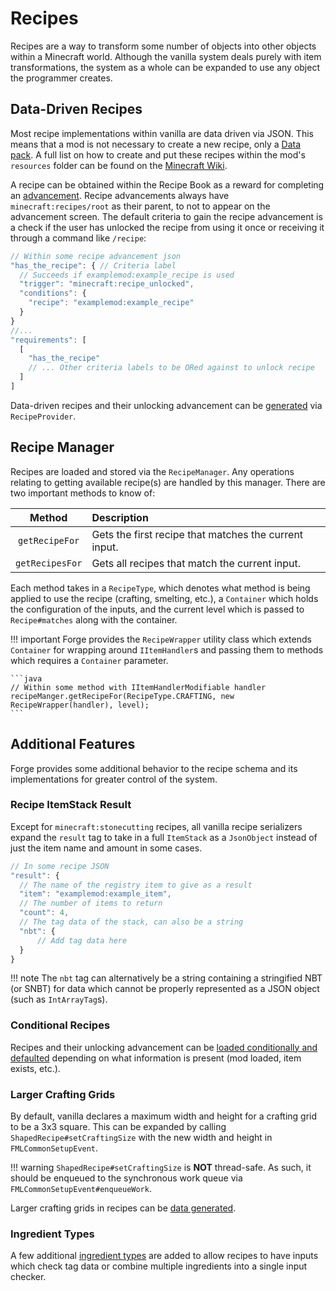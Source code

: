Recipes
=======

Recipes are a way to transform some number of objects into other objects within a Minecraft world. Although the vanilla system deals purely with item transformations, the system as a whole can be expanded to use any object the programmer creates.

Data-Driven Recipes
-------------------

Most recipe implementations within vanilla are data driven via JSON. This means that a mod is not necessary to create a new recipe, only a [Data pack][datapack]. A full list on how to create and put these recipes within the mod's `resources` folder can be found on the [Minecraft Wiki][wiki].

A recipe can be obtained within the Recipe Book as a reward for completing an [advancement][advancement]. Recipe advancements always have `minecraft:recipes/root` as their parent, to not to appear on the advancement screen. The default criteria to gain the recipe advancement is a check if the user has unlocked the recipe from using it once or receiving it through a command like `/recipe`:

```js
// Within some recipe advancement json
"has_the_recipe": { // Criteria label
  // Succeeds if examplemod:example_recipe is used
  "trigger": "minecraft:recipe_unlocked",
  "conditions": {
    "recipe": "examplemod:example_recipe"
  }
}
//...
"requirements": [
  [
    "has_the_recipe"
    // ... Other criteria labels to be ORed against to unlock recipe
  ]
]
```

Data-driven recipes and their unlocking advancement can be [generated][datagen] via `RecipeProvider`.

Recipe Manager
--------------

Recipes are loaded and stored via the `RecipeManager`. Any operations relating to getting available recipe(s) are handled by this manager. There are two important methods to know of:

 Method         | Description
 :---:          | :---
`getRecipeFor`  | Gets the first recipe that matches the current input.
`getRecipesFor` | Gets all recipes that match the current input.

Each method takes in a `RecipeType`, which denotes what method is being applied to use the recipe (crafting, smelting, etc.), a `Container` which holds the configuration of the inputs, and the current level which is passed to `Recipe#matches` along with the container.

!!! important
    Forge provides the `RecipeWrapper` utility class which extends `Container` for wrapping around `IItemHandler`s and passing them to methods which requires a `Container` parameter.

    ```java
    // Within some method with IItemHandlerModifiable handler
    recipeManger.getRecipeFor(RecipeType.CRAFTING, new RecipeWrapper(handler), level);
    ```

Additional Features
-------------------

Forge provides some additional behavior to the recipe schema and its implementations for greater control of the system.

### Recipe ItemStack Result

Except for `minecraft:stonecutting` recipes, all vanilla recipe serializers expand the `result` tag to take in a full `ItemStack` as a `JsonObject` instead of just the item name and amount in some cases.

```js
// In some recipe JSON
"result": {
  // The name of the registry item to give as a result
  "item": "examplemod:example_item",
  // The number of items to return
  "count": 4,
  // The tag data of the stack, can also be a string
  "nbt": {
      // Add tag data here
  }
}
```

!!! note
    The `nbt` tag can alternatively be a string containing a stringified NBT (or SNBT) for data which cannot be properly represented as a JSON object (such as `IntArrayTag`s).

### Conditional Recipes

Recipes and their unlocking advancement can be [loaded conditionally and defaulted][conditional] depending on what information is present (mod loaded, item exists, etc.).

### Larger Crafting Grids

By default, vanilla declares a maximum width and height for a crafting grid to be a 3x3 square. This can be expanded by calling `ShapedRecipe#setCraftingSize` with the new width and height in `FMLCommonSetupEvent`.

!!! warning
    `ShapedRecipe#setCraftingSize` is **NOT** thread-safe. As such, it should be enqueued to the synchronous work queue via `FMLCommonSetupEvent#enqueueWork`.

Larger crafting grids in recipes can be [data generated][datagen].

### Ingredient Types

A few additional [ingredient types][ingredients] are added to allow recipes to have inputs which check tag data or combine multiple ingredients into a single input checker.

[datapack]: https://minecraft.fandom.com/wiki/Data_pack
[wiki]: https://minecraft.fandom.com/wiki/Recipe
[advancement]: ../advancements.md
[datagen]: ../../../datagen/server/recipes.md
[cap]: ../../../datastorage/capabilities.md
[conditional]: ../conditional.md#implementations
[ingredients]: ./ingredients.md#forge-types
